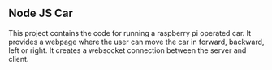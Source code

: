 ## Node JS Car
This project contains the code for running a raspberry pi operated car.
It provides a webpage where the user can move the car in forward, backward, left or right. It creates a websocket connection between the server and client.

